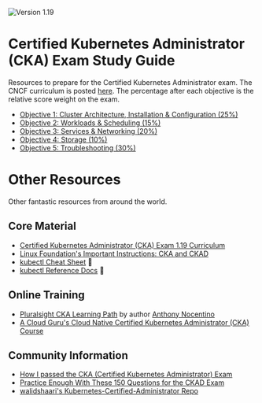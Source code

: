 ![Version 1.19](https://img.shields.io/badge/version-1.19-blue)

# Certified Kubernetes Administrator (CKA) Exam Study Guide

Resources to prepare for the Certified Kubernetes Administrator exam. The CNCF curriculum is posted [here](https://github.com/cncf/curriculum). The percentage after each objective is the relative score weight on the exam.

- [Objective 1: Cluster Architecture, Installation & Configuration (25%)](objectives/objective1.md)
- [Objective 2: Workloads & Scheduling (15%)](objectives/objective2.md)
- [Objective 3: Services & Networking (20%)](objectives/objective2.md)
- [Objective 4: Storage (10%)](objectives/objective2.md)
- [Objective 5: Troubleshooting (30%)](objectives/objective2.md)

# Other Resources

Other fantastic resources from around the world.

## Core Material

- [Certified Kubernetes Administrator (CKA) Exam 1.19 Curriculum](https://github.com/cncf/curriculum/blob/master/CKA_Curriculum_v1.19.pdf)
- [Linux Foundation's Important Instructions: CKA and CKAD](https://docs.linuxfoundation.org/tc-docs/certification/tips-cka-and-ckad)
- [kubectl Cheat Sheet](https://kubernetes.io/docs/reference/kubectl/cheatsheet/) 📝
- [kubectl Reference Docs](https://kubernetes.io/docs/reference/generated/kubectl/kubectl-commands) 📝

## Online Training

- [Pluralsight CKA Learning Path](https://app.pluralsight.com/paths/certificate/certified-kubernetes-administrator) by author [Anthony Nocentino](https://app.pluralsight.com/profile/author/anthony-nocentino)
- [A Cloud Guru's Cloud Native Certified Kubernetes Administrator (CKA) Course](https://acloud.guru/learn/7f5137aa-2d26-4b19-8d8c-025b22667e76)

## Community Information

- [How I passed the CKA (Certified Kubernetes Administrator) Exam](https://medium.com/platformer-blog/how-i-passed-the-cka-certified-kubernetes-administrator-exam-8943aa24d71d)
- [Practice Enough With These 150 Questions for the CKAD Exam](https://medium.com/bb-tutorials-and-thoughts/practice-enough-with-these-questions-for-the-ckad-exam-2f42d1228552)
- [walidshaari's Kubernetes-Certified-Administrator Repo](https://github.com/walidshaari/Kubernetes-Certified-Administrator)

